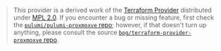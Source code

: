 > This provider is a derived work of the [Terraform Provider](https://github.com/bpg/terraform-provider-proxmoxve)
> distributed under [MPL 2.0](https://www.mozilla.org/en-US/MPL/2.0/). If you encounter a bug or missing feature,
> first check the [`pulumi/pulumi-proxmoxve` repo](https://github.com/pulumi/pulumi-proxmoxve/issues); however, if that doesn't turn up anything,
> please consult the source [`bpg/terraform-provider-proxmoxve` repo](https://github.com/bpg/terraform-provider-proxmoxve/issues).